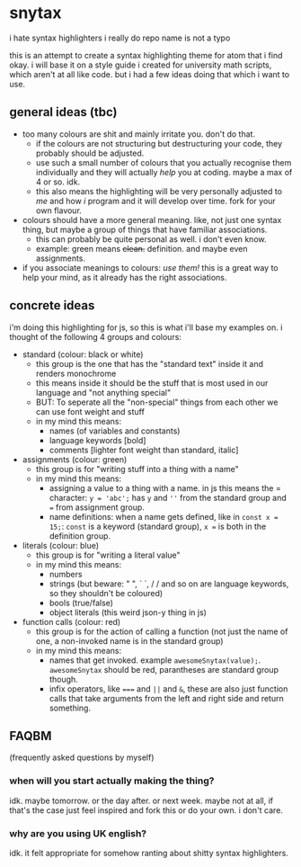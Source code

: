 # snytax
i hate syntax highlighters
i really do
repo name is not a typo


this is an attempt to create a syntax highlighting theme for atom that i find okay. i will base it on a style guide i created for university math scripts, which aren't at all like code. but i had a few ideas doing that which i want to use.

## general ideas (tbc)
* too many colours are shit and mainly irritate you. don't do that.
  * if the colours are not structuring but destructuring your code, they probably should be adjusted.
  * use such a small number of colours that you actually recognise them individually and they will actually _help_ you at coding. maybe a max of 4 or so. idk.
  * this also means the highlighting will be very personally adjusted to _me_ and how _i_ program and it will develop over time. fork for your own flavour.
* colours should have a more general meaning. like, not just one syntax thing, but maybe a group of things that have familiar associations.
  * this can probably be quite personal as well. i don't even know.
  * example: green means ~~clean.~~ definition. and maybe even assignments.
* if you associate meanings to colours: *use them!* this is a great way to help your mind, as it already has the right associations.

## concrete ideas
i'm doing this highlighting for js, so this is what i'll base my examples on.
i thought of the following 4 groups and colours:
* standard (colour: black or white)
  * this group is the one that has the "standard text" inside it and renders monochrome
  * this means inside it should be the stuff that is most used in our language and "not anything special"
  * BUT: To seperate all the "non-special" things from each other we can use font weight and stuff
  * in my mind this means:
    * names (of variables and constants)
    * language keywords [bold]
    * comments [lighter font weight than standard, italic]
* assignments (colour: green)
  * this group is for "writing stuff into a thing with a name"
  * in my mind this means:
    * assigning a value to a thing with a name. in js this means the = character: `y = 'abc';` has `y` and `''` from the standard group and `=` from assignment group.
    * name definitions: when a name gets defined, like in `const x = 15;`: `const` is a keyword (standard group), `x =` is both in the definition group.
* literals (colour: blue)
  * this group is for "writing a literal value"
  * in my mind this means:
    * numbers
    * strings (but beware: " ", \` \`, / / and so on are language keywords, so they shouldn't be coloured)
    * bools (true/false)
    * object literals (this weird json-y thing in js)
* function calls (colour: red)
  * this group is for the action of calling a function (not just the name of one, a non-invoked name is in the standard group)
  * in my mind this means:
    * names that get invoked. example `awesomeSnytax(value);`. `awesomeSnytax` should be red, parantheses are standard group though.
    * infix operators, like `===` and `||` and `&`, these are also just function calls that take arguments from the left and right side and return something.

## FAQBM
(frequently asked questions by myself)

### when will you start actually making the thing?
idk. maybe tomorrow. or the day after. or next week. maybe not at all, if that's the case just feel inspired and fork this or do your own. i don't care.
### why are you using UK english?
idk. it felt appropriate for somehow ranting about shitty syntax highlighters.
